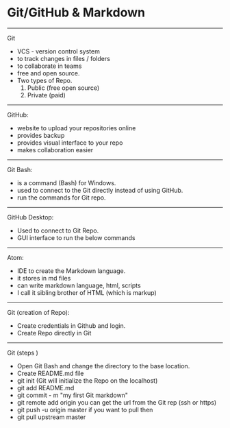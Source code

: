 # Git/GitHub & Markdown
---
Git
   - VCS - version control system
   - to track changes in files / folders
   - to collaborate in teams
   - free and open source.
   - Two types of Repo.
     1) Public (free open source)
     2) Private (paid)
---
GitHub:
  - website to upload your repositories online
  - provides backup
  - provides visual interface to your repo
  - makes collaboration easier
---
Git Bash:
  - is a command (Bash) for Windows.
  - used to connect to the Git directly instead of using GitHub.
  - run the commands for Git repo.
---
GitHub Desktop:
  - Used to connect to Git Repo.
  - GUI interface to run the below commands
---
Atom:
 - IDE to create the Markdown language.
 - it stores in md files
 - can write markdown language, html, scripts
 - I call it sibling brother of HTML (which is markup)
---
Git (creation of Repo):
 - Create credentials in Github and login.
 - Create Repo directly in Git
---
Git (steps )
 - Open Git Bash and change the directory to the base location.
 - Create README.md file
 - git init (Git will initialize the Repo on the localhost)
 - git add README.md
 - git commit - m "my first Git markdown"
 - git remote add origin <fqdn> you can get the url from the Git rep (ssh or https)
 - git push -u origin master if you want to pull then
 - git pull upstream master

